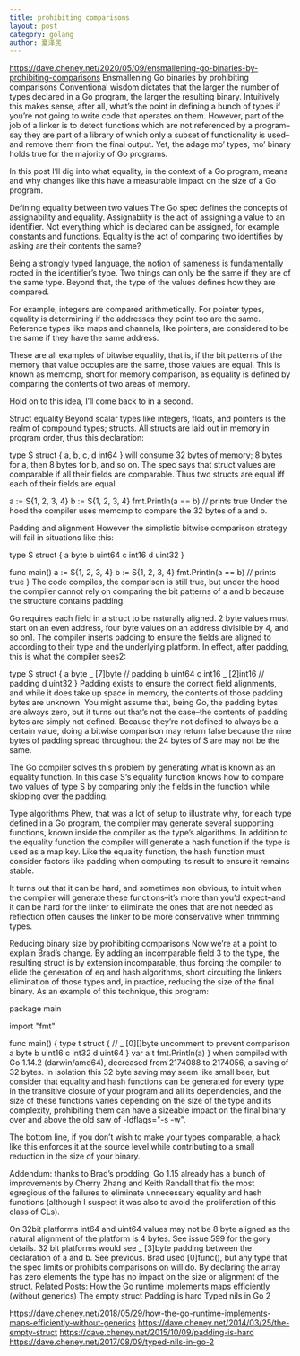 ```yaml
---
title: prohibiting comparisons
layout: post
category: golang
author: 夏泽民
---
```

https://dave.cheney.net/2020/05/09/ensmallening-go-binaries-by-prohibiting-comparisons
Ensmallening Go binaries by prohibiting comparisons
Conventional wisdom dictates that the larger the number of types declared in a Go program, the larger the resulting binary. Intuitively this makes sense, after all, what’s the point in defining a bunch of types if you’re not going to write code that operates on them. However, part of the job of a linker is to detect functions which are not referenced by a program–say they are part of a library of which only a subset of functionality is used–and remove them from the final output. Yet, the adage mo’ types, mo’ binary holds true for the majority of Go programs.

In this post I’ll dig into what equality, in the context of a Go program, means and why changes like this have a measurable impact on the size of a Go program.
<!-- more -->
Defining equality between two values
The Go spec defines the concepts of assignability and equality. Assignabiity is the act of assigning a value to an identifier. Not everything which is declared can be assigned, for example constants and functions. Equality is the act of comparing two identifies by asking are their contents the same?

Being a strongly typed language, the notion of sameness is fundamentally rooted in the identifier’s type. Two things can only be the same if they are of the same type. Beyond that, the type of the values defines how they are compared.

For example, integers are compared arithmetically. For pointer types, equality is determining if the addresses they point too are the same. Reference types like maps and channels, like pointers, are considered to be the same if they have the same address.

These are all examples of bitwise equality, that is, if the bit patterns of the memory that value occupies are the same, those values are equal. This is known as memcmp, short for memory comparison, as equality is defined by comparing the contents of two areas of memory.

Hold on to this idea, I’ll come back to in a second.

Struct equality
Beyond scalar types like integers, floats, and pointers is the realm of compound types; structs. All structs are laid out in memory in program order, thus this declaration:

type S struct {
    a, b, c, d int64
}
will consume 32 bytes of memory; 8 bytes for a, then 8 bytes for b, and so on. The spec says that struct values are comparable if all their fields are comparable. Thus two structs are equal iff each of their fields are equal.

a := S{1, 2, 3, 4}
b := S{1, 2, 3, 4}
fmt.Println(a == b) // prints true
Under the hood the compiler uses memcmp to compare the 32 bytes of a and b.

Padding and alignment
However the simplistic bitwise comparison strategy will fail in situations like this:

type S struct {
    a byte
    b uint64
    c int16
    d uint32
}

func main()
    a := S{1, 2, 3, 4}
    b := S{1, 2, 3, 4}
    fmt.Println(a == b) // prints true
}
The code compiles, the comparison is still true, but under the hood the compiler cannot rely on comparing the bit patterns of a and b because the structure contains padding.

Go requires each field in a struct to be naturally aligned. 2 byte values must start on an even address, four byte values on an address divisible by 4, and so on1. The compiler inserts padding to ensure the fields are aligned to according to their type and the underlying platform. In effect, after padding, this is what the compiler sees2:

type S struct {
    a byte
    _ [7]byte // padding
    b uint64
    c int16
    _ [2]int16 // padding
    d uint32
}
Padding exists to ensure the correct field alignments, and while it does take up space in memory, the contents of those padding bytes are unknown. You might assume that, being Go, the padding bytes are always zero, but it turns out that’s not the case–the contents of padding bytes are simply not defined. Because they’re not defined to always be a certain value, doing a bitwise comparison may return false because the nine bytes of padding spread throughout the 24 bytes of S are may not be the same.

The Go compiler solves this problem by generating what is known as an equality function. In this case S‘s equality function knows how to compare two values of type S by comparing only the fields in the function while skipping over the padding.

Type algorithms
Phew, that was a lot of setup to illustrate why, for each type defined in a Go program, the compiler may generate several supporting functions, known inside the compiler as the type’s algorithms. In addition to the equality function the compiler will generate a hash function if the type is used as a map key. Like the equality function, the hash function must consider factors like padding when computing its result to ensure it remains stable.

It turns out that it can be hard, and sometimes non obvious, to intuit when the compiler will generate these functions–it’s more than you’d expect–and it can be hard for the linker to eliminate the ones that are not needed as reflection often causes the linker to be more conservative when trimming types.

Reducing binary size by prohibiting comparisons
Now we’re at a point to explain Brad’s change. By adding an incomparable field 3 to the type, the resulting struct is by extension incomparable, thus forcing the compiler to elide the generation of eq and hash algorithms, short circuiting the linkers elimination of those types and, in practice, reducing the size of the final binary. As an example of this technique, this program:

package main

import "fmt"

func main() {
    type t struct {
        // _ [0][]byte uncomment to prevent comparison
        a byte
        b uint16
        c int32
        d uint64
    }
    var a t
    fmt.Println(a)
}
when compiled with Go 1.14.2 (darwin/amd64), decreased from 2174088 to 2174056, a saving of 32 bytes. In isolation this 32 byte saving may seem like small beer, but consider that equality and hash functions can be generated for every type in the transitive closure of your program and all its dependencies, and the size of these functions varies depending on the size of the type and its complexity, prohibiting them can have a sizeable impact on the final binary over and above the old saw of -ldflags="-s -w".

The bottom line, if you don’t wish to make your types comparable, a hack like this enforces it at the source level while contributing to a small reduction in the size of your binary.

Addendum: thanks to Brad’s prodding, Go 1.15 already has a bunch of improvements by Cherry Zhang and Keith Randall that fix the most egregious of the failures to eliminate unnecessary equality and hash functions (although I suspect it was also to avoid the proliferation of this class of CLs).

On 32bit platforms int64 and uint64 values may not be 8 byte aligned as the natural alignment of the platform is 4 bytes. See issue 599 for the gory details.
32 bit platforms would see _ [3]byte padding between the declaration of a and b. See previous.
Brad used [0]func(), but any type that the spec limits or prohibits comparisons on will do. By declaring the array has zero elements the type has no impact on the size or alignment of the struct.
Related Posts:
How the Go runtime implements maps efficiently (without generics)
The empty struct
Padding is hard
Typed nils in Go 2

https://dave.cheney.net/2018/05/29/how-the-go-runtime-implements-maps-efficiently-without-generics
https://dave.cheney.net/2014/03/25/the-empty-struct
https://dave.cheney.net/2015/10/09/padding-is-hard
https://dave.cheney.net/2017/08/09/typed-nils-in-go-2